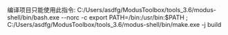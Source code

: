 编译项目只能使用此指令: C:/Users/asdfg/ModusToolbox/tools_3.6/modus-shell/bin/bash.exe --norc -c export PATH=/bin:/usr/bin:$PATH ; C:/Users/asdfg/ModusToolbox/tools_3.6/modus-shell/bin/make.exe -j build 